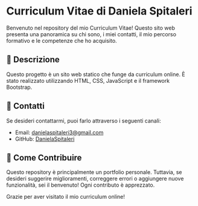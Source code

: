 
# Curriculum Vitae di Daniela Spitaleri

Benvenuto nel repository del mio Curriculum Vitae! Questo sito web presenta una panoramica su chi sono, i miei contatti, il mio percorso formativo e le competenze che ho acquisito.

## 📄 Descrizione

Questo progetto è un sito web statico che funge da curriculum online. È stato realizzato utilizzando HTML, CSS, JavaScript e il framework Bootstrap. 

## 📧 Contatti

Se desideri contattarmi, puoi farlo attraverso i seguenti canali:

- Email: [danielaspitaleri3@gmail.com](mailto:danielaspitaleri3@gmail.it)
- GitHub: [DanielaSpitaleri](https://github.com/DanielaSpitaleri)
## 🔄 Come Contribuire

Questo repository è principalmente un portfolio personale. Tuttavia, se desideri suggerire miglioramenti, correggere errori o aggiungere nuove funzionalità, sei il benvenuto! Ogni contributo è apprezzato.



Grazie per aver visitato il mio curriculum online!

